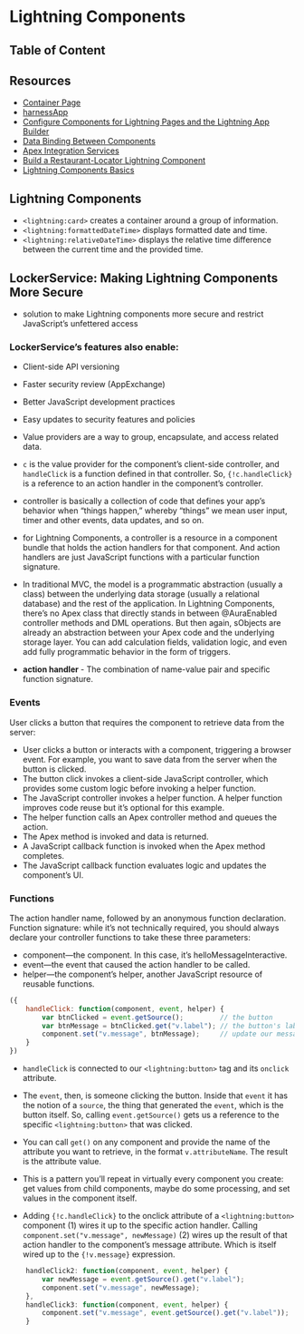 # Lightning Components

## Table of Content

## Resources 
* [Container Page](https://developer.salesforce.com/docs/atlas.en-us.210.0.pages.meta/pages/pages_html_container_page.htm)
* [harnessApp](https://crmsystems-dev-ed.lightning.force.com/c/harnessApp.app)
* [Configure Components for Lightning Pages and the Lightning App Builder](https://developer.salesforce.com/docs/atlas.en-us.lightning.meta/lightning/components_config_for_app_builder.htm)
* [Data Binding Between Components](https://developer.salesforce.com/docs/atlas.en-us.lightning.meta/lightning/expr_data_binding.htm)
* [Apex Integration Services](https://trailhead.salesforce.com/modules/apex_integration_services/units/apex_integration_rest_callouts)
* [Build a Restaurant-Locator Lightning Component](https://trailhead.salesforce.com/projects/workshop-lightning-restaurant-locator/steps/yelp_3)
* [Lightning Components Basics](https://trailhead.salesforce.com/modules/lex_dev_lc_basics/units/lex_dev_lc_basics_intro)

## Lightning Components
* `<lightning:card>` creates a container around a group of information.
* `<lightning:formattedDateTime>` displays formatted date and time.
* `<lightning:relativeDateTime>` displays the relative time difference between the current time and the provided time.

## LockerService: Making Lightning Components More Secure
* solution to make Lightning components more secure and restrict JavaScript’s unfettered access

### LockerService’s features also enable:
* Client-side API versioning
* Faster security review (AppExchange)
* Better JavaScript development practices
* Easy updates to security features and policies

* Value providers are a way to group, encapsulate, and access related data. 
* `c` is the value provider for the component’s client-side controller, and `handleClick` is a function defined in that controller. So, `{!c.handleClick}` is a reference to an action handler in the component’s controller.
* controller is basically a collection of code that defines your app’s behavior when “things happen,” whereby “things” we mean user input, timer and other events, data updates, and so on. 
* for Lightning Components, a controller is a resource in a component bundle that holds the action handlers for that component. And action handlers are just JavaScript functions with a particular function signature.
* In traditional MVC, the model is a programmatic abstraction (usually a class) between the underlying data storage (usually a relational database) and the rest of the application. In Lightning Components, there’s no Apex class that directly stands in between @AuraEnabled controller methods and DML operations. But then again, sObjects are already an abstraction between your Apex code and the underlying storage layer. You can add calculation fields, validation logic, and even add fully programmatic behavior in the form of triggers.
* <b>action handler</b> - The combination of name-value pair and specific function signature.
### Events
User clicks a button that requires the component to retrieve data from the server:
* User clicks a button or interacts with a component, triggering a browser event. For example, you want to save data from the server when the button is clicked.
* The button click invokes a client-side JavaScript controller, which provides some custom logic before invoking a helper function.
* The JavaScript controller invokes a helper function. A helper function improves code reuse but it’s optional for this example.
* The helper function calls an Apex controller method and queues the action.
* The Apex method is invoked and data is returned.
* A JavaScript callback function is invoked when the Apex method completes.
* The JavaScript callback function evaluates logic and updates the component’s UI.

### Functions
The action handler name, followed by an anonymous function declaration. Function signature: while it’s not technically required, you should always declare your controller functions to take these three parameters:

* component—the component. In this case, it’s helloMessageInteractive.
* event—the event that caused the action handler to be called.
* helper—the component’s helper, another JavaScript resource of reusable functions.

```javascript
({
    handleClick: function(component, event, helper) {
        var btnClicked = event.getSource();         // the button
        var btnMessage = btnClicked.get("v.label"); // the button's label
        component.set("v.message", btnMessage);     // update our message
    }
})
```
* `handleClick` is connected to our `<lightning:button>` tag and its `onclick` attribute.
* The `event`, then, is someone clicking the button. Inside that `event` it has the notion of a `source`, the thing that generated the `event`, which is the button itself. So, calling `event.getSource()` gets us a reference to the specific `<lightning:button>` that was clicked.

* You can call `get()` on any component and provide the name of the attribute you want to retrieve, in the format `v.attributeName`. The result is the attribute value.

* This is a pattern you’ll repeat in virtually every component you create: get values from child components, maybe do some processing, and set values in the component itself.

* Adding `{!c.handleClick}` to the onclick attribute of a `<lightning:button>` component (1) wires it up to the specific action handler. Calling `component.set("v.message", newMessage)` (2) wires up the result of that action handler to the component’s message attribute. Which is itself wired up to the `{!v.message}` expression.

```javascript
    handleClick2: function(component, event, helper) {
        var newMessage = event.getSource().get("v.label");
        component.set("v.message", newMessage);
    },
    handleClick3: function(component, event, helper) {
        component.set("v.message", event.getSource().get("v.label"));
    }
```
